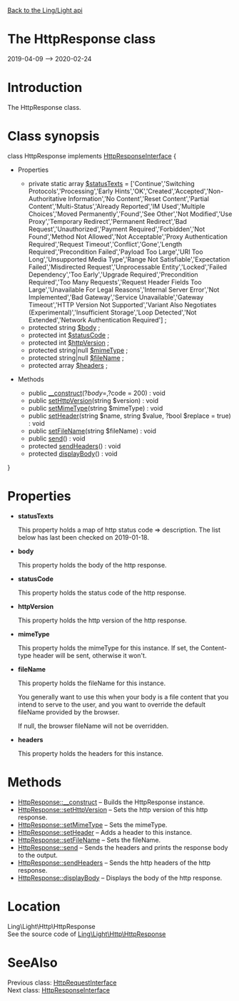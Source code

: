 [Back to the Ling/Light api](https://github.com/lingtalfi/Light/blob/master/doc/api/Ling/Light.md)



The HttpResponse class
================
2019-04-09 --> 2020-02-24






Introduction
============

The HttpResponse class.



Class synopsis
==============


class <span class="pl-k">HttpResponse</span> implements [HttpResponseInterface](https://github.com/lingtalfi/Light/blob/master/doc/api/Ling/Light/Http/HttpResponseInterface.md) {

- Properties
    - private static array [$statusTexts](#property-statusTexts) = ['Continue','Switching Protocols','Processing','Early Hints','OK','Created','Accepted','Non-Authoritative Information','No Content','Reset Content','Partial Content','Multi-Status','Already Reported','IM Used','Multiple Choices','Moved Permanently','Found','See Other','Not Modified','Use Proxy','Temporary Redirect','Permanent Redirect','Bad Request','Unauthorized','Payment Required','Forbidden','Not Found','Method Not Allowed','Not Acceptable','Proxy Authentication Required','Request Timeout','Conflict','Gone','Length Required','Precondition Failed','Payload Too Large','URI Too Long','Unsupported Media Type','Range Not Satisfiable','Expectation Failed','Misdirected Request','Unprocessable Entity','Locked','Failed Dependency','Too Early','Upgrade Required','Precondition Required','Too Many Requests','Request Header Fields Too Large','Unavailable For Legal Reasons','Internal Server Error','Not Implemented','Bad Gateway','Service Unavailable','Gateway Timeout','HTTP Version Not Supported','Variant Also Negotiates (Experimental)','Insufficient Storage','Loop Detected','Not Extended','Network Authentication Required'] ;
    - protected string [$body](#property-body) ;
    - protected int [$statusCode](#property-statusCode) ;
    - protected int [$httpVersion](#property-httpVersion) ;
    - protected string|null [$mimeType](#property-mimeType) ;
    - protected string|null [$fileName](#property-fileName) ;
    - protected array [$headers](#property-headers) ;

- Methods
    - public [__construct](https://github.com/lingtalfi/Light/blob/master/doc/api/Ling/Light/Http/HttpResponse/__construct.md)(?$body = , ?$code = 200) : void
    - public [setHttpVersion](https://github.com/lingtalfi/Light/blob/master/doc/api/Ling/Light/Http/HttpResponse/setHttpVersion.md)(string $version) : void
    - public [setMimeType](https://github.com/lingtalfi/Light/blob/master/doc/api/Ling/Light/Http/HttpResponse/setMimeType.md)(string $mimeType) : void
    - public [setHeader](https://github.com/lingtalfi/Light/blob/master/doc/api/Ling/Light/Http/HttpResponse/setHeader.md)(string $name, string $value, ?bool $replace = true) : void
    - public [setFileName](https://github.com/lingtalfi/Light/blob/master/doc/api/Ling/Light/Http/HttpResponse/setFileName.md)(string $fileName) : void
    - public [send](https://github.com/lingtalfi/Light/blob/master/doc/api/Ling/Light/Http/HttpResponse/send.md)() : void
    - protected [sendHeaders](https://github.com/lingtalfi/Light/blob/master/doc/api/Ling/Light/Http/HttpResponse/sendHeaders.md)() : void
    - protected [displayBody](https://github.com/lingtalfi/Light/blob/master/doc/api/Ling/Light/Http/HttpResponse/displayBody.md)() : void

}




Properties
=============

- <span id="property-statusTexts"><b>statusTexts</b></span>

    This property holds a map of http status code => description.
    The list below has last been checked on 2019-01-18.
    
    

- <span id="property-body"><b>body</b></span>

    This property holds the body of the http response.
    
    

- <span id="property-statusCode"><b>statusCode</b></span>

    This property holds the status code of the http response.
    
    

- <span id="property-httpVersion"><b>httpVersion</b></span>

    This property holds the http version of the http response.
    
    

- <span id="property-mimeType"><b>mimeType</b></span>

    This property holds the mimeType for this instance.
    If set, the Content-type header will be sent, otherwise it won't.
    
    

- <span id="property-fileName"><b>fileName</b></span>

    This property holds the fileName for this instance.
    
    You generally want to use this when your body is a file content
    that you intend to serve to the user, and you want to override the default fileName provided by the browser.
    
    If null, the browser fileName will not be overridden.
    
    

- <span id="property-headers"><b>headers</b></span>

    This property holds the headers for this instance.
    
    



Methods
==============

- [HttpResponse::__construct](https://github.com/lingtalfi/Light/blob/master/doc/api/Ling/Light/Http/HttpResponse/__construct.md) &ndash; Builds the HttpResponse instance.
- [HttpResponse::setHttpVersion](https://github.com/lingtalfi/Light/blob/master/doc/api/Ling/Light/Http/HttpResponse/setHttpVersion.md) &ndash; Sets the http version of this http response.
- [HttpResponse::setMimeType](https://github.com/lingtalfi/Light/blob/master/doc/api/Ling/Light/Http/HttpResponse/setMimeType.md) &ndash; Sets the mimeType.
- [HttpResponse::setHeader](https://github.com/lingtalfi/Light/blob/master/doc/api/Ling/Light/Http/HttpResponse/setHeader.md) &ndash; Adds a header to this instance.
- [HttpResponse::setFileName](https://github.com/lingtalfi/Light/blob/master/doc/api/Ling/Light/Http/HttpResponse/setFileName.md) &ndash; Sets the fileName.
- [HttpResponse::send](https://github.com/lingtalfi/Light/blob/master/doc/api/Ling/Light/Http/HttpResponse/send.md) &ndash; Sends the headers and prints the response body to the output.
- [HttpResponse::sendHeaders](https://github.com/lingtalfi/Light/blob/master/doc/api/Ling/Light/Http/HttpResponse/sendHeaders.md) &ndash; Sends the http headers of the http response.
- [HttpResponse::displayBody](https://github.com/lingtalfi/Light/blob/master/doc/api/Ling/Light/Http/HttpResponse/displayBody.md) &ndash; Displays the body of the http response.





Location
=============
Ling\Light\Http\HttpResponse<br>
See the source code of [Ling\Light\Http\HttpResponse](https://github.com/lingtalfi/Light/blob/master/Http/HttpResponse.php)



SeeAlso
==============
Previous class: [HttpRequestInterface](https://github.com/lingtalfi/Light/blob/master/doc/api/Ling/Light/Http/HttpRequestInterface.md)<br>Next class: [HttpResponseInterface](https://github.com/lingtalfi/Light/blob/master/doc/api/Ling/Light/Http/HttpResponseInterface.md)<br>
